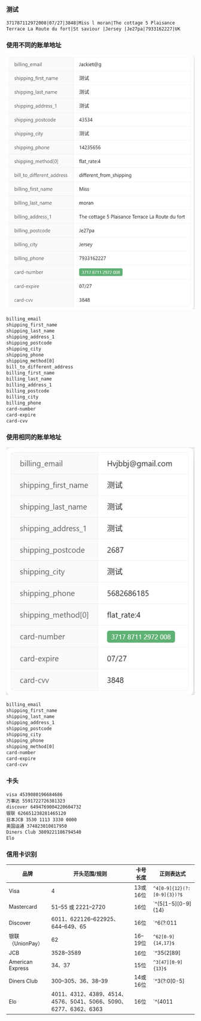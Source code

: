 ### 测试

```
371787112972008|07/27|3848|Miss l moran|The cottage 5 Plaisance Terrace La Route du fort|St saviour |Jersey |Je27pa|7933162227|UK
```

### 使用不同的账单地址

![image-20250426221143793](assets/猫头开发文档/image-20250426221143793.png)

```
billing_email
shipping_first_name
shipping_last_name
shipping_address_1
shipping_postcode
shipping_city
shipping_phone
shipping_method[0]
bill_to_different_address
billing_first_name
billing_last_name
billing_address_1
billing_postcode
billing_city
billing_phone
card-number
card-expire
card-cvv
```

### 使用相同的账单地址

![image-20250426222252516](assets/猫头开发文档/image-20250426222252516.png)

```
billing_email
shipping_first_name
shipping_last_name
shipping_address_1
shipping_postcode
shipping_city
shipping_phone
shipping_method[0]
card-number
card-expire
card-cvv
```

### 卡头

```
visa 4539080196684686
万事达 5591722726381323
discover 6494769004220604732
银联 626651238281465120
日本JCB 3530 1113 3330 0000
美国运通 374823810817950
Diners Club 3809221186794540
Elo
```

### 信用卡识别

| 品牌             | 开头范围/规则                                                | 卡号长度 | 正则表达式                  |
| ---------------- | ------------------------------------------------------------ | -------- | --------------------------- |
| Visa             | 4                                                            | 13或16位 | `^4[0-9]{12}(?:[0-9]{3})?$` |
| Mastercard       | 51–55 或 2221–2720                                           | 16位     | `^(5[1-5][0-9]{14}          |
| Discover         | 6011、622126–622925、644–649、65                             | 16位     | `^6(?:011                   |
| 银联（UnionPay） | 62                                                           | 16–19位  | `^62[0-9]{14,17}$`          |
| JCB              | 3528–3589                                                    | 16位     | `^35(2[89]                  |
| American Express | 34、37                                                       | 15位     | `^3[47][0-9]{13}$`          |
| Diners Club      | 300–305、36、38–39                                           | 14或16位 | `^3(?:0[0-5]                |
| Elo              | 4011、4312、4389、4514、4576、5041、5066、5090、6277、6362、6363 | 16位     | `^(4011                     |





















